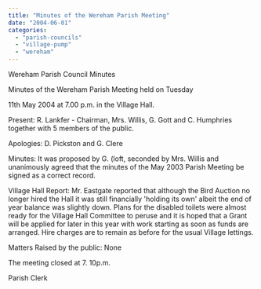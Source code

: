 ```yaml
---
title: "Minutes of the Wereham Parish Meeting"
date: "2004-06-01"
categories: 
  - "parish-councils"
  - "village-pump"
  - "wereham"
---
```


Wereham Parish Council Minutes

Minutes of the Wereham Parish Meeting held on Tuesday

11th May 2004 at 7.00 p.m. in the Village Hall.

Present: R. Lankfer - Chairman, Mrs. Willis, G. Gott and C. Humphries together with 5 members of the public.

Apologies: D. Pickston and G. Clere

Minutes: It was proposed by G. (loft, seconded by Mrs. Willis and unanimously agreed that the minutes of the May 2003 Parish Meeting be signed as a correct record.

Village Hall Report: Mr. Eastgate reported that although the Bird Auction no longer hired the Hall it was still financially 'holding its own' albeit the end of year balance was slightly down. Plans for the disabled toilets were almost ready for the Village Hall Committee to peruse and it is hoped that a Grant will be applied for later in this year with work starting as soon as funds are arranged. Hire charges are to remain as before for the usual Village lettings.

Matters Raised by the public: None

The meeting closed at 7. 10p.m.

Parish Clerk
